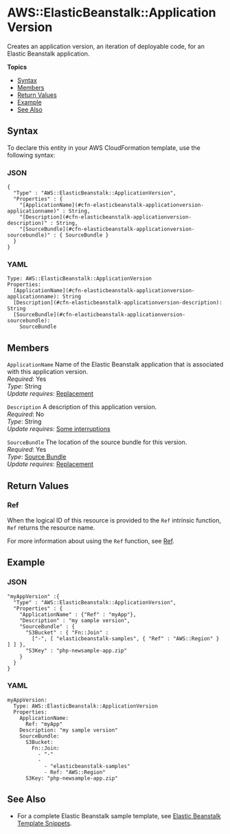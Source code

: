 # AWS::ElasticBeanstalk::ApplicationVersion<a name="aws-properties-beanstalk-version"></a>

Creates an application version, an iteration of deployable code, for an Elastic Beanstalk application\.

**Topics**
+ [Syntax](#aws-resource-elasticbeanstalk-applicationversion-syntax)
+ [Members](#w4ab1c21c10d638b9)
+ [Return Values](#w4ab1c21c10d638c11)
+ [Example](#w4ab1c21c10d638c13)
+ [See Also](#w4ab1c21c10d638c15)

## Syntax<a name="aws-resource-elasticbeanstalk-applicationversion-syntax"></a>

To declare this entity in your AWS CloudFormation template, use the following syntax:

### JSON<a name="aws-resource-elasticbeanstalk-applicationversion-syntax.json"></a>

```
{
  "Type" : "AWS::ElasticBeanstalk::ApplicationVersion",
  "Properties" : {
    "[ApplicationName](#cfn-elasticbeanstalk-applicationversion-applicationname)" : String,
    "[Description](#cfn-elasticbeanstalk-applicationversion-description)" : String,
    "[SourceBundle](#cfn-elasticbeanstalk-applicationversion-sourcebundle)" : { SourceBundle }
  }
}
```

### YAML<a name="aws-resource-elasticbeanstalk-applicationversion-syntax.yaml"></a>

```
Type: AWS::ElasticBeanstalk::ApplicationVersion
Properties:
  [ApplicationName](#cfn-elasticbeanstalk-applicationversion-applicationname): String
  [Description](#cfn-elasticbeanstalk-applicationversion-description): String
  [SourceBundle](#cfn-elasticbeanstalk-applicationversion-sourcebundle):
    SourceBundle
```

## Members<a name="w4ab1c21c10d638b9"></a>

`ApplicationName`  <a name="cfn-elasticbeanstalk-applicationversion-applicationname"></a>
Name of the Elastic Beanstalk application that is associated with this application version\.  
*Required*: Yes  
*Type*: String  
*Update requires*: [Replacement](using-cfn-updating-stacks-update-behaviors.md#update-replacement)

`Description`  <a name="cfn-elasticbeanstalk-applicationversion-description"></a>
A description of this application version\.  
*Required*: No  
*Type*: String  
*Update requires*: [Some interruptions](using-cfn-updating-stacks-update-behaviors.md#update-some-interrupt)

`SourceBundle`  <a name="cfn-elasticbeanstalk-applicationversion-sourcebundle"></a>
The location of the source bundle for this version\.  
*Required*: Yes  
*Type*: [Source Bundle](aws-properties-beanstalk-sourcebundle.md)  
*Update requires*: [Replacement](using-cfn-updating-stacks-update-behaviors.md#update-replacement)

## Return Values<a name="w4ab1c21c10d638c11"></a>

### Ref<a name="w4ab1c21c10d638c11b2"></a>

When the logical ID of this resource is provided to the `Ref` intrinsic function, `Ref` returns the resource name\.

For more information about using the `Ref` function, see [Ref](intrinsic-function-reference-ref.md)\.

## Example<a name="w4ab1c21c10d638c13"></a>

### JSON<a name="aws-resource-elasticbeanstalk-applicationversion-example.json"></a>

```
"myAppVersion" :{ 
  "Type" : "AWS::ElasticBeanstalk::ApplicationVersion",
  "Properties" : {
    "ApplicationName" : {"Ref" : "myApp"},
    "Description" : "my sample version",
    "SourceBundle" : {
      "S3Bucket" : { "Fn::Join" :
        ["-", [ "elasticbeanstalk-samples", { "Ref" : "AWS::Region" } ] ] },
      "S3Key" : "php-newsample-app.zip"
    } 
  }
}
```

### YAML<a name="aws-resource-elasticbeanstalk-applicationversion-example.yaml"></a>

```
myAppVersion: 
  Type: AWS::ElasticBeanstalk::ApplicationVersion
  Properties: 
    ApplicationName: 
      Ref: "myApp"
    Description: "my sample version"
    SourceBundle: 
      S3Bucket: 
        Fn::Join: 
          - "-"
          - 
            - "elasticbeanstalk-samples"
            - Ref: "AWS::Region"
      S3Key: "php-newsample-app.zip"
```

## See Also<a name="w4ab1c21c10d638c15"></a>
+ For a complete Elastic Beanstalk sample template, see [Elastic Beanstalk Template Snippets](quickref-elasticbeanstalk.md)\.
